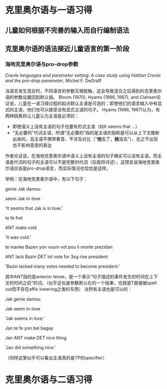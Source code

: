 # 克里奥尔语与一语习得

## 儿童如何根据不完善的输入而自行编制语法

## 克里奥尔语的语法接近儿童语言的第一阶段

### 海地克里奥尔语与pro-drop参数

*Creole languages and parameter setting: A case study using Haitian Creole and the pro-drop parameter*, Michel F. DeGraff

当语言发生混合时，不同语言的参数互相抵触，这会导致混合之后得到的克里奥尔语的参数设置回到默认值。
Bloom (1970), Hyams (1986, 1987), and Clahsen论证说，儿童在一语习得过程的起点默认主语是可选的：即使他们的语言输入中有显式的主语，他们也可以接受没有显式主语的句子。
Hyams (1986, 1987)认为，有两种因素将让儿童认为主语是必须的：
- 即使语义上没有主语的句子也要有形式主语（如It seems that ...）
- “无必要的”代词主语，所谓“无必要的”指的是主语的指称是可以从上下文推断出来的，且主语不携带重音、不涉及对比（“**他**去了，**她**没去”），总之不出现也不影响意思的表达

作者论证说，在海地克里奥尔语中语义上没有主语的句子确实可以没有主语，而主语是代词的句子的主语可以不是完整的代词（后面将详述），这预言说海地克里奥尔语应该是pro-drop语言，而实际情况也恰恰是这样。

举例：在海地克里奥尔语中，有以下句子：

genie Jak damou

seem Jak in-love

'It seems that Jak is in love.'

te fe fret

ANT make cold

'It was cold.'

te manke Bazen yon voum vot pou li monte prezidan

ANT lack Bazin DET lot vote for 3sg rise president

'Bazin lacked many votes needed to become president.'

其中ANT指的是anterior tense，是一个表示“句子描述的事件发生的时间在上下文的时间之前”的词。（似乎这也是参数默认化的一个结果，也就是T直接被spell out而不存在affix lowering之类的东西）
当然有主语也是可以的：

Jak genie damou

Jak seem in-love

'Jak seems in love.'

Jan te fe yon bei bagay

Jan ANT make DET nice thing

'Jan did something nice.'

（同样这里似乎可以看出主语真的是TP的specifier）

# 克里奥尔语与二语习得